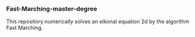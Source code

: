### Fast-Marching-master-degree

This repository numerically solves an eikonal equation 2d by the algorithm Fast Marching.
